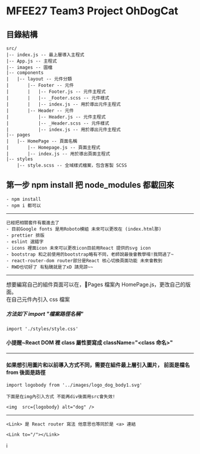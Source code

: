 # MFEE27 Team3 Project OhDogCat

## 目錄結構

```bash=
src/
|-- index.js -- 最上層導入主程式
|-- App.js -- 主程式
|-- images -- 圖檔
|-- components
|   |-- layout -- 元件分類
|       |-- Footer -- 元件
|       |   |-- Footer.js -- 元件主程式
|       |   |-- _Footer.scss -- 元件樣式
|       |   |-- index.js -- 用於導出元件主程式
|       |-- Header -- 元件
|           |-- Header.js -- 元件主程式
|           |-- _Header.scss -- 元件樣式
|           |-- index.js -- 用於導出元件主程式
|-- pages
|   |-- HomePage -- 頁面名稱
|       |-- Homepage.js -- 頁面主程式
|       |-- index.js -- 用於導出頁面主程式
|-- styles
    |-- style.scss -- 全域樣式檔案，包含客製 SCSS
```

## 第一步 npm install 把 node_modules 都載回來

```javascript=
- npm install
- npm i 都可以
```

---

```javascript=
已經把相關套件有載進去了
- 目前Google fonts 是用Roboto模組 未來可以更改在 (index.html那)
- prettier 排版
- eslint 選錯字
- icons 裡面icon 未來可以更改icon目前用React 提供的svg icon
- bootstrap 和之前使用的bootstrap略有不同，老師說最後會教學唷!我問過了~
- react-router-dom router部分是React 核心切換頁面功能 未來會教到
- RWD也切好了 有點醜就是了xD 請見諒~~
```

---

想要編寫自己的組件頁面可以在，📁Pages 檔案內 HomePage.js，更改自己的版面。  
在自己元件內引入 css 檔案

##### 方法如下 import "檔案路徑名稱"

```javascript=
import './styles/style.css'
```

#### 小提醒~React DOM 裡 class 屬性要寫成 className="<class 命名>"

---

#### 如果想引用圖片和以前導入方式不同，需要在組件最上層引入圖片， 前面是檔名 from 後面是路徑

```javascript=
import logobody from '../images/logo_dog_body1.svg'

下面是在img內引入方式 不能再div後面用src會失效!

<img  src={logobody} alt="dog" />
```

---

```jsx=
<Link> 是 React router 寫法 他意思也等同於是 <a> 連結

<Link to="/"></Link>
```
   i